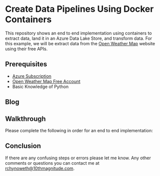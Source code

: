 # Create Data Pipelines Using Docker Containers
This repository shows an end to end implementation using containers to extract data, land it in an Azure Data Lake Store, and transform data. For this example, we will be extract data from the [Open Weather Map](https://openweathermap.org) website using their free APIs.  

## Prerequisites
 - [Azure Subscription](https://azure.microsoft.com/en-us/free/search/?&OCID=AID719825_SEM_KX8R84uR&lnkd=Bing_Azure_Brand&msclkid=6e706d7f2c60158ed7103168c2415255&dclid=CNmloKvCp98CFVJgwQodwMcKKQ)
 - [Open Weather Map Free Account](https://openweathermap.org/appid)
 - Basic Knowledge of Python

## Blog



## Walkthrough
Please complete the following in order for an end to end implementation:  


## Conclusion
If there are any confusing steps or errors please let me know. Any other comments or questions you can contact me at rchynoweth@10thmagnitude.com. 